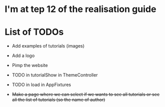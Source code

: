 # I'm at tep 12 of the realisation guide

# List of TODOs

- Add examples of tutorials (images)

- Add a logo

- Pimp the website

- TODO in tutorialShow in ThemeController

- TODO in load in AppFixtures

- ~~Make a page where we can select if we wants to see all tutorials or see all the list of tutorials (so the name of author)~~